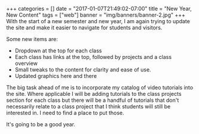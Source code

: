 +++
categories = []
date = "2017-01-07T21:49:02-07:00"
title = "New Year, New Content"
tags = ["web"]
banner = "img/banners/banner-2.jpg"
+++
With the start of a new semester and new year, I am again trying to update the site and make it easier to navigate for students and visitors.

Some new items are:

* Dropdown at the top for each class
* Each class has links at the top, followed by projects and a class overview
* Small tweaks to the content for clarity and ease of use.
* Updated graphics here and there

The big task ahead of me is to incorporate my catalog of video tutorials into the site.  Where applicable I will be adding tutorials to the class projects section for each class but there will be a handful of tutorials that don't necessarily relate to a class project that I think students will still be interested in.  I need to find a place to put those.

It's going to be a good year.  
